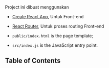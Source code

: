 Project ini dibuat menggunakan 

* [Create React App](https://github.com/facebookincubator/create-react-app), Untuk Front-end 
* [React Router](https://github.com/ReactTraining/react-router), Untuk proses routing Front-end


* `public/index.html` is the page template;
* `src/index.js` is the JavaScript entry point.

## Table of Contents

